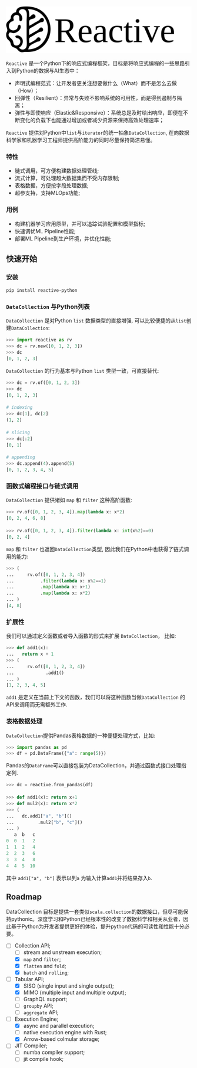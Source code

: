 ![logo](assets/hlogo.svg)

`Reactive` 是一个Python下的响应式编程框架，目标是将响应式编程的一些思路引入到Python的数据与AI生态中：

- 声明式编程范式：让开发者更关注想要做什么（What）而不是怎么去做（How）；
- 回弹性（Resilient）：异常与失败不影响系统的可用性，而是得到遏制与隔离；
- 弹性与即使响应（Elastic&Responsive）：系统总是及时给出响应，即便在不断变化的负载下也能通过增加或者减少资源来保持高效处理速率；

`Reactive` 提供对Python中`list`与`iterator`的统一抽象`DataCollection`, 在向数据科学家和机器学习工程师提供高阶能力的同时尽量保持简洁易懂。 

### 特性

- 链式调用，可方便构建数据处理管线;
- 流式计算，可处理超大数据集而不受内存限制;
- 表格数据，方便按字段处理数据;
- 超参支持，支持MLOps功能;

### 用例

- 构建机器学习应用原型，并可以追踪试验配置和模型指标;
- 快速调优ML Pipeline性能;
- 部署ML Pipeline到生产环境，并优化性能;

快速开始
-------

### 安装

```bash
pip install reactive-python
```
### `DataCollection` 与Python列表

`DataCollection` 是对Python `list` 数据类型的直接增强. 可以比较便捷的从`list`创建`DataCollection`:

```python
>>> import reactive as rv
>>> dc = rv.new([0, 1, 2, 3])
>>> dc
[0, 1, 2, 3]

```

`DataCollection` 的行为基本与Python `list` 类型一致，可直接替代:

``` python
>>> dc = rv.of([0, 1, 2, 3])
>>> dc
[0, 1, 2, 3]

# indexing
>>> dc[1], dc[2]
(1, 2)

# slicing
>>> dc[:2]
[0, 1]

# appending
>>> dc.append(4).append(5)
[0, 1, 2, 3, 4, 5]

```

### 函数式编程接口与链式调用

`DataCollection` 提供诸如 `map` 和 `filter` 这种高阶函数:

```python
>>> rv.of([0, 1, 2, 3, 4]).map(lambda x: x*2)
[0, 2, 4, 6, 8]

>>> rv.of([0, 1, 2, 3, 4]).filter(lambda x: int(x%2)==0)
[0, 2, 4]

```

`map` 和 `filter` 也返回`DataCollection`类型, 因此我们在Python中也获得了链式调用的能力:

```python
>>> (
...   	rv.of([0, 1, 2, 3, 4])
...          .filter(lambda x: x%2==1)
...          .map(lambda x: x+1)
...          .map(lambda x: x*2)
... )
[4, 8]

```

### 扩展性

我们可以通过定义函数或者导入函数的形式来扩展 `DataCollection`， 比如:

```python
>>> def add1(x):
...   return x + 1
>>> (
...		rv.of([0, 1, 2, 3, 4])
... 		   .add1()
... )
[1, 2, 3, 4, 5]

```

`add1` 是定义在当前上下文的函数，我们可以将这种函数当做`DataCollection` 的API来调用而无需额外工作.

### 表格数据处理

`DataCollection`提供Pandas表格数据的一种便捷处理方式，比如:

```python
>>> import pandas as pd
>>> df = pd.DataFrame({"a": range(5)})

```

Pandas的`DataFrame`可以直接包装为DataCollection，并通过函数式接口处理指定列.

```python
>>> dc = reactive.from_pandas(df)

>>> def add1(x): return x+1
>>> def mul2(x): return x*2
>>> (
...   dc.add1["a", "b"]()
... 		.mul2["b", "c"]()
... )
   a  b   c
0  0  1   2
1  1  2   4
2  2  3   6
3  3  4   8
4  4  5  10

```

其中 `add1["a", "b"]` 表示以列`a` 为输入计算`add1`并将结果存入`b`. 

## Roadmap

DataCollection 目标是提供一套类似`scala.collection`的数据接口，但尽可能保持pythonic。深度学习和Python已经根本性的改变了数据科学和相关从业者，因此基于Python为开发者提供更好的体验，提升python代码的可读性和性能十分必要。

  - [ ] Collection API;
    - [ ] stream and unstream execution; 
    - [x] `map` and `filter`;
    - [x] `flatten` and `fold`;
    - [x] `batch` and `rolling`;
  - [ ] Tabular API;
    - [x] SISO (single input and single output);
    - [x] MIMO (multiple input and multiple output);
    - [ ] GraphQL support;
    - [ ] `groupby` API;
    - [ ] `aggregate` API;
  - [ ] Execution Engine;
    - [x] async and parallel execution;
    - [ ] native execution engine with Rust;
    - [x] Arrow-based colmular storage;
  - [ ] JIT Compiler;
    - [ ] numba compiler support;
    - [ ] jit compile hook;
